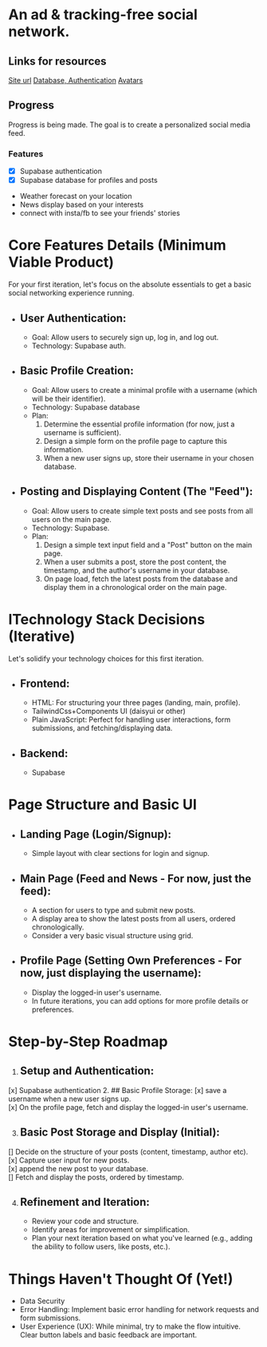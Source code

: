 # An ad & tracking-free social network.
## Links for resources
[Site url](https://.netlify.app)
[Database, Authentication](https://supabase.com)
[Avatars](https://api.dicebear.com/6.x/bottts/svg?mouth=smile02&seed=${name})

## Progress
Progress is being made. The goal is to create a personalized social media feed. 
### Features
- [x] Supabase authentication
- [x] Supabase database for profiles and posts
- Weather forecast on your location
- News display based on your interests
- connect with insta/fb to see your friends' stories

# Core Features Details (Minimum Viable Product)
For your first iteration, let's focus on the absolute essentials to get a basic social networking experience running.

* ## User Authentication:

  * Goal: Allow users to securely sign up, log in, and log out.  
  * Technology: Supabase auth.  

* ## Basic Profile Creation:

  * Goal: Allow users to create a minimal profile with a username (which will be their identifier).  
  * Technology: Supabase database  
  * Plan:  
    1. Determine the essential profile information (for now, just a username is sufficient).  
    2. Design a simple form on the profile page to capture this information.  
    3. When a new user signs up, store their username in your chosen database.

* ## Posting and Displaying Content (The "Feed"):

  * Goal: Allow users to create simple text posts and see posts from all users on the main page.  
  * Technology: Supabase.  
  * Plan:  
    1. Design a simple text input field and a "Post" button on the main page.  
    2. When a user submits a post, store the post content, the timestamp, and the author's username in your database.  
    3. On page load, fetch the latest posts from the database and display them in a chronological order on the main page.

# ITechnology Stack Decisions (Iterative)

Let's solidify your technology choices for this first iteration.

* ## Frontend:

  * HTML: For structuring your three pages (landing, main, profile).  
  * TailwindCss+Components UI (daisyui or other)  
  * Plain JavaScript: Perfect for handling user interactions, form submissions, and fetching/displaying data.

* ## Backend:
  * Supabase 

# Page Structure and Basic UI

* ## Landing Page (Login/Signup):
  * Simple layout with clear sections for login and signup.  

* ## Main Page (Feed and News \- For now, just the feed):

  * A section for users to type and submit new posts.  
  * A display area to show the latest posts from all users, ordered chronologically.  
  * Consider a very basic visual structure using grid.

* ## Profile Page (Setting Own Preferences \- For now, just displaying the username):

  * Display the logged-in user's username.  
  * In future iterations, you can add options for more profile details or preferences.

# Step-by-Step Roadmap

1. ## Setup and Authentication:
  [x] Supabase authentication
2. ## Basic Profile Storage:
  [x] save a username when a new user signs up.  
  [x] On the profile page, fetch and display the logged-in user's username.

3. ## Basic Post Storage and Display (Initial):

  [] Decide on the structure of your posts (content, timestamp, author etc).  
  [x] Capture user input for new posts.  
  [x] append the new post to your database.  
  [] Fetch and display the posts, ordered by timestamp.

4. ## Refinement and Iteration:

   * Review your code and structure.  
   * Identify areas for improvement or simplification.  
   * Plan your next iteration based on what you've learned (e.g., adding the ability to follow users, like posts, etc.).

# Things Haven't Thought Of (Yet\!)

* Data Security  
* Error Handling: Implement basic error handling for network requests and form submissions.  
* User Experience (UX): While minimal, try to make the flow intuitive. Clear button labels and basic feedback are important.  